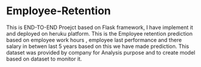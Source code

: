 # Employee-Retention
This is END-TO-END Proejct based on Flask framework,
I have implement it and  deployed on heruku platform.
This is the Employee retention prediction based on employee work hours , 
employee last performance and there salary in betwen last 5 years 
based on this we have made prediction.
This dataset was provided by company for Analysis purpose and to create model based on dataset to monitor it.
